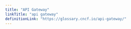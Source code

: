```yaml
---
title: "API Gateway"
linkTitle: "api gateway"
definitionLink: "https://glossary.cncf.io/api-gateway/"
---
```

